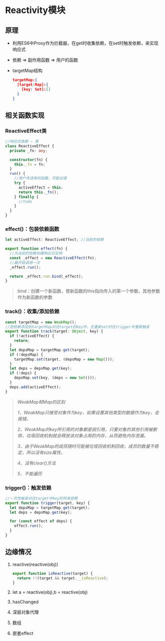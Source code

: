# Reactivity模块

## 	原理

- 利用ES6中Proxy作为拦截器，在get时收集依赖，在set时触发依赖，来实现响应式
- 依赖 => 副作用函数 => 用户的函数
- targetMap结构

  ```json
  targetMap:{
    [target:Map]:{
      [key: Set]:[]
    }
  }
  ```

## 相关函数实现

### ReactiveEffect类

```typescript
//响应式依赖 — 类
class ReactiveEffect {
  private _fn: any;

  constructor(fn) {
    this._fn = fn;
  }
  run() {
    //用户传进来的函数，可能出错
    try {
      activeEffect = this;
      return this._fn();
    } finally {
      //todo
    }
  }
}
```

### effect()：包装依赖函数

```typescript
let activeEffect: ReactiveEffect; //当前的依赖

export function effect(fn) {
  //为当前的依赖创建响应式实例
  const _effect = new ReactiveEffect(fn);
  //最开始调用一次
  _effect.run();

  return _effect.run.bind(_effect);
}
```

> bind：创建一个新函数，使新函数的this指向传入的第一个参数，其他参数作为新函数的参数

### track()：收集/添加依赖

```typescript
const targetMap = new WeakMap();
//把依赖添加到targetMap对应target的key中，在重新set时在trigger中重新触发
export function track(target: Object, key) {
  if (!activeEffect) {
    return;
  }
  let depsMap = targetMap.get(target);
  if (!depsMap) {
    targetMap.set(target, (depsMap = new Map()));
  }
  let deps = depsMap.get(key);
  if (!deps) {
    depsMap.set(key, (deps = new Set()));
  }
  deps.add(activeEffect);
}
```

> *WeakMap和Map的区别*
>
> *1、WeakMap只接受对象作为key，如果设置其他类型的数据作为key，会报错。*
>
> *2、WeakMap的key所引用的对象都是弱引用，只要对象的其他引用被删除，垃圾回收机制就会释放该对象占用的内存，从而避免内存泄漏。*
>
> *3、由于WeakMap的成员随时可能被垃圾回收机制回收，成员的数量不稳定，所以没有size属性。*
>
> *4、没有clear()方法*
>
> *5、不能遍历*

### trigger()：触发依赖

```typescript
//一次性触发对应target中key的所有依赖
export function trigger(target, key) {
  let depsMap = targetMap.get(target);
  let deps = depsMap.get(key);

  for (const effect of deps) {
    effect.run();
  }
}
```

## 边缘情况

1. reactive(reactive(obj))

   ```typescript
   export function isReactive(target) {
     return !!(target && target.__isReactive);
   }
   ```

2. let a = reactive(obj),b = reactive(obj)

3. hasChanged

4. 深层对象代理

5. 数组

6. 嵌套effect
